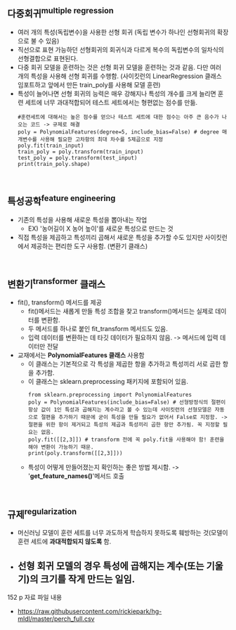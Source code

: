 ## 다중회귀<sup>multiple regression</sup>
- 여러 개의 특성(독립변수)을 사용한 선형 회귀 (독립 변수가 하나인 선형회귀의 확장으로 불 수 있음)
- 직선으로 표현 가능하던 선형회귀의 회귀식과 다르게 복수의 독립변수의 일차식의 선형결합으로 표현된다.
- 다중 회귀 모델을 훈련하는 것은 선형 회귀 모델을 훈련하는 것과 같음. 다만 여러 개의 특성을 사용해 선형 회귀를 수행함. (사이킷런의 LinearRegression 클래스 임포트하고 앞에서 만든 train_poly를 사용해 모델 훈련)
- 특성이 늘어나면 선형 회귀의 능력은 매우 강해지나 특성의 개수를 크게 늘리면 훈련 세트에 너무 과대적합되어 테스트 세트에서는 형편없는 점수를 만듦.
  ```
  #훈련세트에 대해서는 높은 점수를 얻으나 테스트 세트에 대한 점수는 아주 큰 음수가 나오는 코드 -> 규제로 해결
  poly = PolynomialFeatures(degree=5, include_bias=False) # degree 매개변수를 사용해 필요한 고차항의 최대 차수를 5제곱으로 지정
  poly.fit(train_input)
  train_poly = poly.transform(train_input)
  test_poly = poly.transform(test_input)
  print(train_poly.shape)
  ```
<br>

## 특성공학<sup>feature engineering</sup>
- 기존의 특성을 사용해 새로운 특성을 뽑아내는 작업
  - EX) '농어길이 X 농어 높이'를 새로운 특성으로 만드는 것
- 직접 특성을 제곱하고 특성끼리 곱해서 새로운 특성을 추가할 수도 있지만 사이킷런에서 제공하는 편리한 도구 사용함. (변환기 클래스)
<br>

## 변환기<sup>transformer</sup> 클래스
- fit(), transform() 메서드를 제공
  - fit()메서드는 새롭게 만들 특성 조합을 찾고 transform()메서드는 실제로 데이터를 변환함.
  - 두 메서드를 하나로 붙인 fit_transform 메서드도 있음.
  - 입력 데이터를 변환하는 데 타깃 데이터가 필요하지 않음. -> 메서드에 입력 데이터만 전달 
- 교재에서는 **PolynomialFeatures 클래스** 사용함
  - 이 클래스는 기본적으로 각 특성을 제곱한 항을 추가하고 특성끼리 서로 곱한 항을 추가함. 
  - 이 클래스는 sklearn.preprocessing 패키지에 포함되어 있음.
    ```
    from sklearn.preprocessing import PolynomialFeatures
    poly = PolynomialFeatures(include_bias=False) # 선형방정식의 절편이 항상 값이 1인 특성과 곱해지는 계수라고 볼 수 있는데 사이킷런의 선형모델은 자동으로 절편을 추가하기 때문에 굳이 특성을 만들 필요가 없어서 False로 지정함. -> 절편을 위한 항이 제거되고 특성의 제곱과 특성끼리 곱한 항만 추가됨. 꼭 지정할 필요는 없음.
    poly.fit([[2,3]]) # transform 전에 꼭 poly.fit을 사용해야 함! 훈련을 해야 변환이 가능하기 때문.
    print(poly.transform([[2,3]]))
    ```
  - 특성이 어떻게 만들어졌는지 확인하는 좋은 방법 제시함. -> '**get_feature_names()**'메서드 호출
<br>

## 규제<sup>regularization</sup>
- 머신러닝 모델이 훈련 세트를 너무 과도하게 학습하지 못하도록 훼방하는 것(모델이 훈련 세트에 **과대적합되지 않도록** 함.
- 선형 회귀 모델의 경우 특성에 곱해지는 계수(또는 기울기)의 크기를 작게 만드는 일임.
  -
152 p 자료 파일 내용
- https://raw.githubusercontent.com/rickiepark/hg-mldl/master/perch_full.csv
